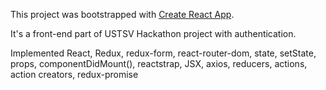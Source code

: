 This project was bootstrapped with [Create React App](https://github.com/facebookincubator/create-react-app).

It's a front-end part of USTSV Hackathon project with authentication.

Implemented React, Redux, redux-form, react-router-dom, state, setState, props, componentDidMount(), reactstrap, JSX, axios, reducers, actions, action creators, redux-promise
